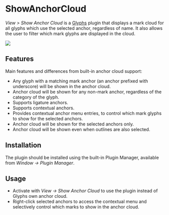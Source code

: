 # ShowAnchorCloud
*View > Show Anchor Cloud* is a [Glyphs](https://glyphsapp.com/) plugin that displays a mark cloud for all glyphs which use the selected anchor, regardless of name. It also allows the user to filter which mark glyphs are displayed in the cloud.

![](ShowAnchorCloud.png)

## Features
Main features and differences from built-in anchor cloud support:

* Any glyph with a matching mark anchor (an anchor prefixed with underscore) will be shown in the anchor cloud.
* Anchor cloud will be shown for any non-mark anchor, regardless of the category of the glyph.
* Supports ligature anchors.
* Supports contextual anchors.
* Provides contextual anchor menu entries, to control which mark glyphs to show for the selected anchors.
* Anchor cloud will be shown for the selected anchors only.
* Anchor cloud will be shown even when outlines are also selected.

## Installation
The plugin should be installed using the built-in Plugin Manager, available from *Window → Plugin Manager*.

## Usage
* Activate with *View → Show Anchor Cloud* to use the plugin instead of Glyphs own anchor cloud.
* Right-click selected anchors to access the contextual menu and selectively control which marks to show in the anchor cloud.